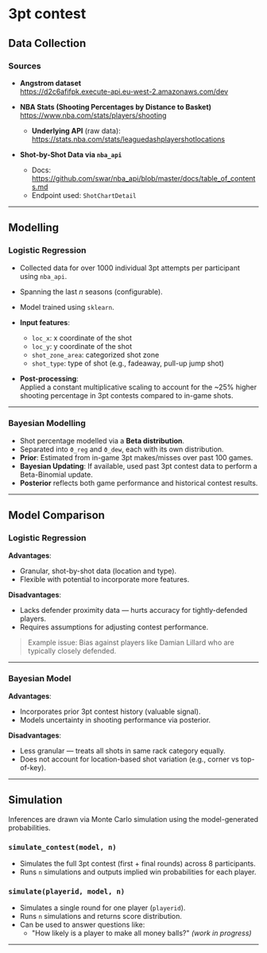 # 3pt contest
## Data Collection

### Sources
- **Angstrom dataset**  
  https://d2c6afifpk.execute-api.eu-west-2.amazonaws.com/dev

- **NBA Stats (Shooting Percentages by Distance to Basket)**  
  https://www.nba.com/stats/players/shooting  

  - **Underlying API** (raw data):  
    https://stats.nba.com/stats/leaguedashplayershotlocations

- **Shot-by-Shot Data via `nba_api`**  
  - Docs: https://github.com/swar/nba_api/blob/master/docs/table_of_contents.md  
  - Endpoint used: `ShotChartDetail`

---

## Modelling

### Logistic Regression

- Collected data for over 1000 individual 3pt attempts per participant using `nba_api`.
- Spanning the last *n* seasons (configurable).
- Model trained using `sklearn`.
- **Input features**:
  - `loc_x`: x coordinate of the shot
  - `loc_y`: y coordinate of the shot
  - `shot_zone_area`: categorized shot zone
  - `shot_type`: type of shot (e.g., fadeaway, pull-up jump shot)

- **Post-processing**:  
  Applied a constant multiplicative scaling to account for the ~25% higher shooting percentage in 3pt contests compared to in-game shots.

---

### Bayesian Modelling

- Shot percentage modelled via a **Beta distribution**.
- Separated into `ϑ_reg` and `ϑ_dew`, each with its own distribution.
- **Prior**: Estimated from in-game 3pt makes/misses over past 100 games.
- **Bayesian Updating**: If available, used past 3pt contest data to perform a Beta-Binomial update.
- **Posterior** reflects both game performance and historical contest results.

---

## Model Comparison

### Logistic Regression

**Advantages**:
- Granular, shot-by-shot data (location and type).
- Flexible with potential to incorporate more features.

**Disadvantages**:
- Lacks defender proximity data — hurts accuracy for tightly-defended players.
- Requires assumptions for adjusting contest performance.

> Example issue: Bias against players like Damian Lillard who are typically closely defended.

---

### Bayesian Model

**Advantages**:
- Incorporates prior 3pt contest history (valuable signal).
- Models uncertainty in shooting performance via posterior.

**Disadvantages**:
- Less granular — treats all shots in same rack category equally.
- Does not account for location-based shot variation (e.g., corner vs top-of-key).

---

## Simulation

Inferences are drawn via Monte Carlo simulation using the model-generated probabilities.

### `simulate_contest(model, n)`
- Simulates the full 3pt contest (first + final rounds) across 8 participants.
- Runs `n` simulations and outputs implied win probabilities for each player.

### `simulate(playerid, model, n)`
- Simulates a single round for one player (`playerid`).
- Runs `n` simulations and returns score distribution.
- Can be used to answer questions like:
  - "How likely is a player to make all money balls?" *(work in progress)*

---

